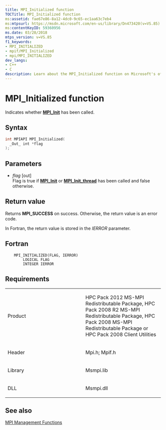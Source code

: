 ```yaml
---
title: MPI_Initialized function
TOCTitle: MPI_Initialized function
ms:assetid: fae67e86-8a12-4dc0-9c65-ec1aa63c7eb4
ms:mtpsurl: https://msdn.microsoft.com/en-us/library/Dn473420(v=VS.85)
ms:contentKeyID: 59360956
ms.date: 03/28/2018
mtps_version: v=VS.85
f1_keywords:
- MPI_INITIALIZED
- mpif/MPI_Initialized
- mpi/MPI_INITIALIZED
dev_langs:
- C++
- C
description: Learn about the MPI_Initialized function on Microsoft's official site. Understand its syntax, parameters, return values, and requirements.
---
```


# MPI\_Initialized function

Indicates whether [**MPI\_Init**](mpi-init-function.md) has been called.

## Syntax

``` c++
int MPIAPI MPI_Initialized(
  _Out_ int *flag
);
```

## Parameters

  - *flag* \[out\]  
    Flag is true if [**MPI\_Init**](mpi-init-function.md) or [**MPI\_Init\_thread**](mpi-init-thread-function.md) has been called and false otherwise.

## Return value

Returns **MPI\_SUCCESS** on success. Otherwise, the return value is an error code.

In Fortran, the return value is stored in the *IERROR* parameter.

## Fortran

``` FORTRAN
    MPI_INITIALIZED(FLAG, IERROR)
        LOGICAL FLAG
        INTEGER IERROR
```

## Requirements

<table>
<colgroup>
<col style="width: 50%" />
<col style="width: 50%" />
</colgroup>
<tbody>
<tr class="odd">
<td><p>Product</p></td>
<td><p>HPC Pack 2012 MS-MPI Redistributable Package, HPC Pack 2008 R2 MS-MPI Redistributable Package, HPC Pack 2008 MS-MPI Redistributable Package or HPC Pack 2008 Client Utilities</p></td>
</tr>
<tr class="even">
<td><p>Header</p></td>
<td>Mpi.h;
Mpif.h</td>
</tr>
<tr class="odd">
<td><p>Library</p></td>
<td>Msmpi.lib</td>
</tr>
<tr class="even">
<td><p>DLL</p></td>
<td>Msmpi.dll</td>
</tr>
</tbody>
</table>


## See also

[MPI Management Functions](mpi-management-functions.md)

